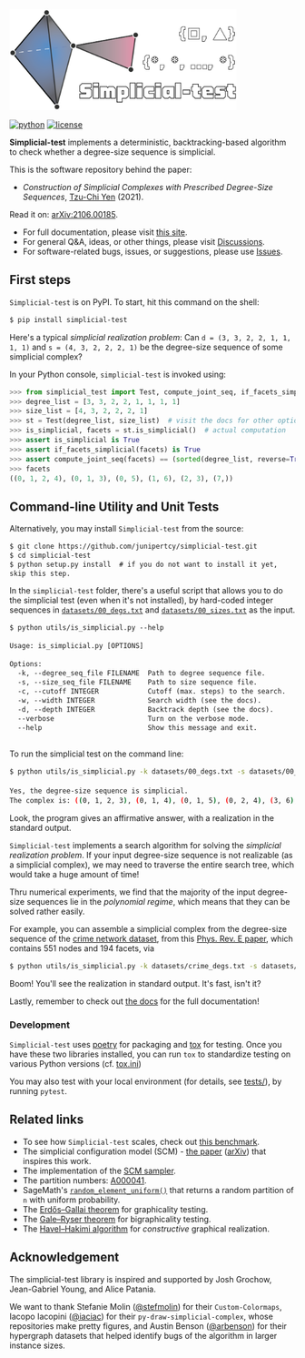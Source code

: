 <div align="left">
  <img src="https://github.com/junipertcy/simplicial-test/blob/main/docs/assets/simplicial-test-logo.png?raw=true" alt="logo" width=400>
</div>

[![python](https://img.shields.io/pypi/v/simplicial-test)](https://pypi.org/project/simplicial-test/)
[![license](https://img.shields.io/badge/license-LGPL-green.svg?style=flat)](https://github.com/junipertcy/simplicial-test/blob/master/COPYING)


**Simplicial-test** implements a deterministic, backtracking-based algorithm to check whether a degree-size sequence is simplicial.

This is the software repository behind the paper:

* *Construction of Simplicial Complexes with Prescribed Degree-Size Sequences*, [Tzu-Chi Yen](https://junipertcy.info/) (2021).

Read it on: [arXiv:2106.00185](https://arxiv.org/abs/2106.00185).

* For full documentation, please visit [this site](https://docs.netscied.tw/simplicial-test/index.html).
* For general Q&A, ideas, or other things, please visit [Discussions](https://github.com/junipertcy/simplicial-test/discussions).
* For software-related bugs, issues, or suggestions, please use [Issues](https://github.com/junipertcy/simplicial-test/issues).


First steps
-----------
`Simplicial-test` is on PyPI. To start, hit this command on the shell:

```sh
$ pip install simplicial-test
```

Here's a typical *simplicial realization problem*: Can `d = (3, 3, 2, 2, 1, 1, 1, 1)`
and `s = (4, 3, 2, 2, 2, 1)` be the degree-size sequence of some simplicial complex? 

In your Python console, `simplicial-test` is invoked using:

```python
>>> from simplicial_test import Test, compute_joint_seq, if_facets_simplicial
>>> degree_list = [3, 3, 2, 2, 1, 1, 1, 1]
>>> size_list = [4, 3, 2, 2, 2, 1]
>>> st = Test(degree_list, size_list)  # visit the docs for other options, like setting a cutoff to give up.
>>> is_simplicial, facets = st.is_simplicial()  # actual computation
>>> assert is_simplicial is True
>>> assert if_facets_simplicial(facets) is True
>>> assert compute_joint_seq(facets) == (sorted(degree_list, reverse=True), sorted(size_list, reverse=True))
>>> facets
((0, 1, 2, 4), (0, 1, 3), (0, 5), (1, 6), (2, 3), (7,))
```

Command-line Utility and Unit Tests 
-----------------------------------
Alternatively, you may install `Simplicial-test` from the source:

```shell
$ git clone https://github.com/junipertcy/simplicial-test.git
$ cd simplicial-test
$ python setup.py install  # if you do not want to install it yet, skip this step.
```

In the `simplicial-test` folder, 
there's a useful script that allows you to do the simplicial test (even when it's not installed), 
by hard-coded integer sequences in [`datasets/00_degs.txt`](datasets/00_degs.txt) 
and [`datasets/00_sizes.txt`](datasets/00_sizes.txt) as the input.

```shell
$ python utils/is_simplicial.py --help

Usage: is_simplicial.py [OPTIONS]

Options:
  -k, --degree_seq_file FILENAME  Path to degree sequence file.
  -s, --size_seq_file FILENAME    Path to size sequence file.
  -c, --cutoff INTEGER            Cutoff (max. steps) to the search.
  -w, --width INTEGER             Search width (see the docs).
  -d, --depth INTEGER             Backtrack depth (see the docs).
  --verbose                       Turn on the verbose mode.
  --help                          Show this message and exit.


```

To run the simplicial test on the command line:
```sh
$ python utils/is_simplicial.py -k datasets/00_degs.txt -s datasets/00_sizes.txt

Yes, the degree-size sequence is simplicial. 
The complex is: ((0, 1, 2, 3), (0, 1, 4), (0, 1, 5), (0, 2, 4), (3, 6), (7,))

```

Look, the program gives an affirmative answer, with a realization in the standard output.

`Simplicial-test` implements a search algorithm for solving
the *simplicial realization problem*. If your input degree-size sequence is not realizable
(as a simplicial complex), we may need to traverse the entire search tree,
which would take a huge amount of time!

Thru numerical experiments, 
we find that the majority of the input degree-size sequences lie in the *polynomial regime*,
which means that they can be solved rather easily.

For example, you can assemble a simplicial complex from the degree-size sequence
of the [crime network dataset](https://github.com/jg-you/scm/blob/master/datasets/crime_facet_list.txt),
from this [Phys. Rev. E paper](https://doi.org/10.1103/PhysRevE.96.032312), 
which contains 551 nodes and 194 facets, via

```sh
$ python utils/is_simplicial.py -k datasets/crime_degs.txt -s datasets/crime_sizes.txt
```

Boom! You'll see the realization in standard output. It's fast, isn't it? 

Lastly, 
remember to check out [the docs](https://docs.netscied.tw/simplicial-test/index.html) for the full documentation!

### Development
`Simplicial-test` uses [poetry](https://python-poetry.org/) for packaging 
and [tox](https://tox.readthedocs.io/en/latest/) for testing. 
Once you have these two libraries installed, 
you can run `tox` to standardize testing on various Python versions (cf. [tox.ini](./tox.ini)) 

You may also test with your local environment (for details, see [tests/](tests/)), by running `pytest`.

Related links
-------------
* To see how `Simplicial-test` scales, check out [this benchmark](https://docs.netscied.tw/simplicial-test/dataset/benchmark.html).
* The simplicial configuration model (SCM) - [the paper](https://doi.org/10.1103/PhysRevE.96.032312) ([arXiv](https://arxiv.org/abs/1705.10298)) that inspires this work.
* The implementation of the [SCM sampler](https://github.com/jg-you/scm).
* The partition numbers: [A000041](https://oeis.org/A000041).
* SageMath's [`random_element_uniform()`](https://doc.sagemath.org/html/en/reference/combinat/sage/combinat/partition.html#sage.combinat.partition.Partitions_n.random_element_uniform) that returns a random partition of `n` with uniform probability.
* The [Erdős–Gallai theorem](https://en.wikipedia.org/wiki/Erd%C5%91s%E2%80%93Gallai_theorem) for graphicality testing.
* The [Gale–Ryser theorem](https://en.wikipedia.org/wiki/Gale%E2%80%93Ryser_theorem) for bigraphicality testing.
* The [Havel–Hakimi algorithm](https://en.wikipedia.org/wiki/Havel%E2%80%93Hakimi_algorithm) for _constructive_ graphical realization.

Acknowledgement
---------------
The simplicial-test library is inspired and supported by Josh Grochow, Jean-Gabriel Young, and Alice Patania.

We want to thank Stefanie Molin ([@stefmolin](https://github.com/stefmolin)) for their `Custom-Colormaps`,
Iacopo Iacopini ([@iaciac](https://github.com/iaciac)) for their `py-draw-simplicial-complex`,
whose repositories make pretty figures,
and Austin Benson ([@arbenson](https://github.com/arbenson)) for their hypergraph datasets that helped identify bugs of the algorithm in larger instance sizes.
